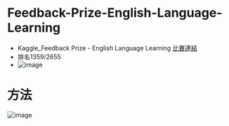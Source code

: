 # Feedback-Prize-English-Language-Learning
- Kaggle_Feedback Prize - English Language Learning [比賽連結](https://www.kaggle.com/competitions/feedback-prize-english-language-learning/overview)
- 排名1359/2655
- ![image](https://user-images.githubusercontent.com/91253936/226173751-a3d3e526-37fa-401c-947a-d19d897cffa4.png)

# 方法
![image](https://user-images.githubusercontent.com/91253936/226200942-baa9a4db-7d64-4214-83c0-2b477b8ce13e.png)

